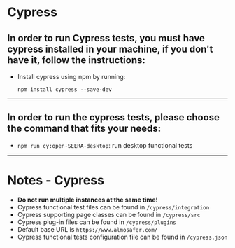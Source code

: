 # Cypress
## In order to run **Cypress** tests, you must have **cypress** installed in your machine, if you don't have it, follow the instructions:
* Install cypress using npm by running:
    ```
    npm install cypress --save-dev
___
## In order to run the cypress tests, please choose the command that fits your needs:
- `npm run cy:open-SEERA-desktop`: run desktop functional tests
___
# Notes - Cypress
- **Do not run multiple instances at the same time!**
- Cypress functional test files can be found in `/cypress/integration`
- Cypress supporting page classes can be found in `/cypress/src`
- Cypress plug-in files can be found in `/cypress/plugins`
- Default base URL is `https://www.almosafer.com/`
- Cypress functional tests configuration file can be found in `/cypress.json`
